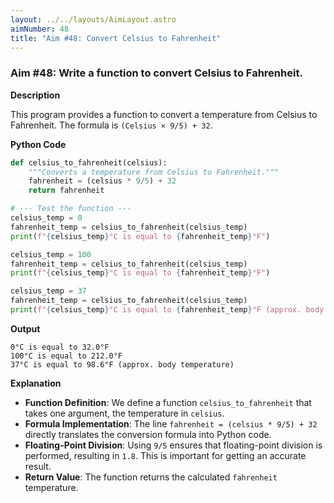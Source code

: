```yaml
---
layout: ../../layouts/AimLayout.astro
aimNumber: 48
title: "Aim #48: Convert Celsius to Fahrenheit"
---
```


### Aim #48: Write a function to convert Celsius to Fahrenheit.

**Description**

This program provides a function to convert a temperature from Celsius to Fahrenheit. The formula is `(Celsius × 9/5) + 32`.

**Python Code**

```python
def celsius_to_fahrenheit(celsius):
    """Converts a temperature from Celsius to Fahrenheit."""
    fahrenheit = (celsius * 9/5) + 32
    return fahrenheit

# --- Test the function ---
celsius_temp = 0
fahrenheit_temp = celsius_to_fahrenheit(celsius_temp)
print(f"{celsius_temp}°C is equal to {fahrenheit_temp}°F")

celsius_temp = 100
fahrenheit_temp = celsius_to_fahrenheit(celsius_temp)
print(f"{celsius_temp}°C is equal to {fahrenheit_temp}°F")

celsius_temp = 37
fahrenheit_temp = celsius_to_fahrenheit(celsius_temp)
print(f"{celsius_temp}°C is equal to {fahrenheit_temp}°F (approx. body temperature)")
```

**Output**

```text
0°C is equal to 32.0°F
100°C is equal to 212.0°F
37°C is equal to 98.6°F (approx. body temperature)
```

**Explanation**

- **Function Definition**: We define a function `celsius_to_fahrenheit` that takes one argument, the temperature in `celsius`.
- **Formula Implementation**: The line `fahrenheit = (celsius * 9/5) + 32` directly translates the conversion formula into Python code.
- **Floating-Point Division**: Using `9/5` ensures that floating-point division is performed, resulting in `1.8`. This is important for getting an accurate result.
- **Return Value**: The function returns the calculated `fahrenheit` temperature.

